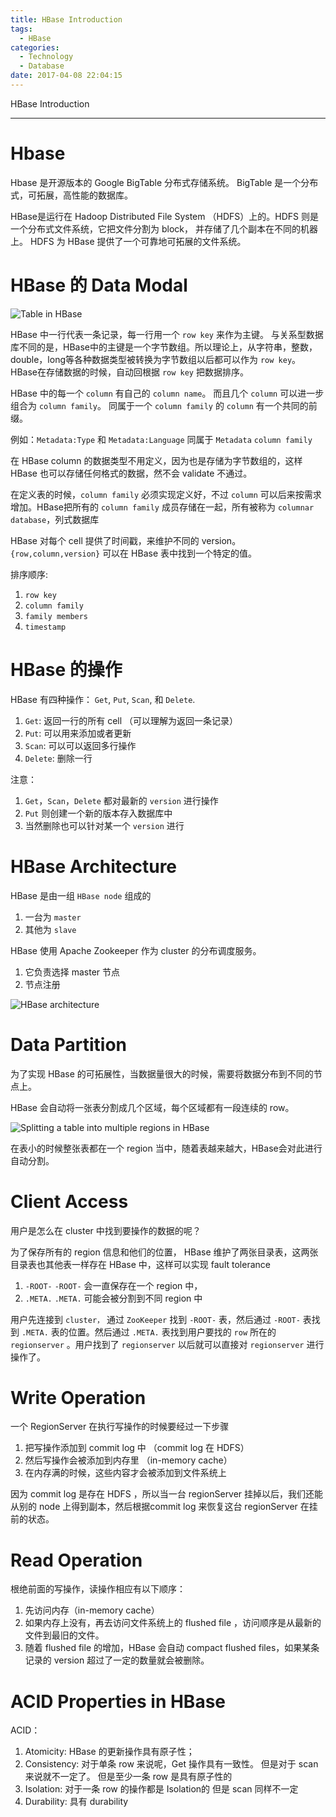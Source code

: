 ```yaml
---
title: HBase Introduction
tags:
  - HBase
categories:
  - Technology
  - Database
date: 2017-04-08 22:04:15
---
```

HBase Introduction
<!-- more -->

***

# Hbase
Hbase 是开源版本的 Google BigTable 分布式存储系统。 BigTable 是一个分布式，可拓展，高性能的数据库。

HBase是运行在 Hadoop Distributed File System （HDFS）上的。HDFS 则是一个分布式文件系统，它把文件分割为 block， 并存储了几个副本在不同的机器上。 HDFS 为 HBase 提供了一个可靠地可拓展的文件系统。

# HBase 的 Data Modal
![Table in HBase](https://oli.cmu.edu/repository/webcontent/4b0ed9a580020ca601a544e41277d117/_u04_cloud_storage/_u04_m03_NoSQL_databases_case_studies/webcontent/HBASE_table.png "Table in HBase")

HBase 中一行代表一条记录，每一行用一个 `row key` 来作为主键。 与关系型数据库不同的是，HBase中的主键是一个字节数组。所以理论上，从字符串，整数，double，long等各种数据类型被转换为字节数组以后都可以作为 `row key`。HBase在存储数据的时候，自动回根据 `row key` 把数据排序。

HBase 中的每一个 `column` 有自己的 `column name`。 而且几个 `column` 可以进一步组合为 `column family`。 同属于一个 `column family` 的 `column` 有一个共同的前缀。

例如：`Metadata:Type` 和 `Metadata:Language` 同属于 `Metadata` `column family`

在 HBase column 的数据类型不用定义，因为也是存储为字节数组的，这样 HBase 也可以存储任何格式的数据，然不会 validate 不通过。

在定义表的时候，`column family` 必须实现定义好，不过 `column` 可以后来按需求增加。HBase把所有的 `column family` 成员存储在一起，所有被称为 `columnar database`，列式数据库

HBase  对每个 cell 提供了时间戳，来维护不同的 version。`{row,column,version}` 可以在 HBase 表中找到一个特定的值。

排序顺序:
1. `row key` 
2. `column family`
3. `family members`
4. `timestamp`

# HBase 的操作
HBase 有四种操作： `Get`, `Put`, `Scan`, 和 `Delete`.
1. `Get`: 返回一行的所有 cell （可以理解为返回一条记录）
2. `Put`: 可以用来添加或者更新
3. `Scan`: 可以可以返回多行操作
4. `Delete`: 删除一行

注意：
1. `Get`，`Scan`，`Delete` 都对最新的 `version` 进行操作
2. `Put` 则创建一个新的版本存入数据库中
3. 当然删除也可以针对某一个 `version` 进行

# HBase Architecture
HBase 是由一组 `HBase node` 组成的
1. 一台为 `master`
2. 其他为 `slave`

HBase 使用 Apache Zookeeper 作为 cluster 的分布调度服务。
1. 它负责选择 master 节点
2. 节点注册

![HBase architecture](https://oli.cmu.edu/repository/webcontent/4b0ed9a580020ca601a544e41277d117/_u04_cloud_storage/_u04_m03_NoSQL_databases_case_studies/webcontent/HBASE_archi.png "HBase architecture")

# Data Partition
为了实现 HBase 的可拓展性，当数据量很大的时候，需要将数据分布到不同的节点上。

HBase 会自动将一张表分割成几个区域，每个区域都有一段连续的 row。

![Splitting a table into multiple regions in HBase](https://oli.cmu.edu/repository/webcontent/4b0ed9a580020ca601a544e41277d117/_u04_cloud_storage/_u04_m03_NoSQL_databases_case_studies/webcontent/HBASE_regions.png "Splitting a table into multiple regions in HBase")

在表小的时候整张表都在一个 region 当中，随着表越来越大，HBase会对此进行自动分割。

# Client Access
用户是怎么在 cluster 中找到要操作的数据的呢？

为了保存所有的 region 信息和他们的位置， HBase 维护了两张目录表，这两张目录表也其他表一样存在 HBase 中，这样可以实现 fault tolerance
1. `-ROOT-`
    `-ROOT-` 会一直保存在一个 region 中，
2. `.META.`
    `.META.` 可能会被分割到不同 region 中

用户先连接到 `cluster，` 通过 `ZooKeeper` 找到 `-ROOT-` 表，然后通过 `-ROOT-` 表找到 `.META.` 表的位置。然后通过 `.META.` 表找到用户要找的 `row` 所在的 `regionserver` 。用户找到了 `regionserver` 以后就可以直接对 `regionserver` 进行操作了。

# Write Operation
一个 RegionServer 在执行写操作的时候要经过一下步骤
1. 把写操作添加到 commit log 中 （commit log 在 HDFS）
2. 然后写操作会被添加到内存里 （in-memory cache）
3. 在内存满的时候，这些内容才会被添加到文件系统上

因为 commit log 是存在 HDFS ，所以当一台 regionServer 挂掉以后，我们还能从别的 node 上得到副本，然后根据commit log 来恢复这台 regionServer 在挂前的状态。

# Read Operation
根绝前面的写操作，读操作相应有以下顺序：
1. 先访问内存（in-memory cache）
2. 如果内存上没有，再去访问文件系统上的 flushed file ，访问顺序是从最新的文件到最旧的文件。
3. 随着 flushed file 的增加，HBase 会自动 compact flushed files，如果某条记录的 version 超过了一定的数量就会被删除。

# ACID Properties in HBase
ACID：
1. Atomicity: 
    HBase 的更新操作具有原子性；
2. Consistency: 
    对于单条 row 来说呢，Get 操作具有一致性。
    但是对于 scan 来说就不一定了。
    但是至少一条 row 是具有原子性的
3. Isolation: 
    对于一条 row 的操作都是 Isolation的
    但是 scan 同样不一定
4. Durability:
    具有 durability













